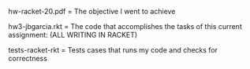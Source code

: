 hw-racket-20.pdf = The objective I went to achieve

hw3-jbgarcia.rkt = The code that accomplishes the tasks of this current assignment: (ALL WRITING IN RACKET)

tests-racket-rkt = Tests cases that runs my code and checks for correctness
